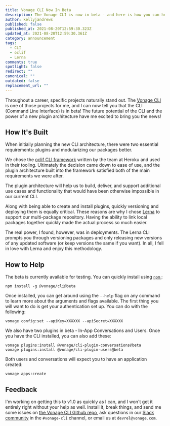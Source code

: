 ```yaml
---
title: Vonage CLI Now In Beta
description: The Vonage CLI is now in beta - and here is how you can help out!
author: kellyjandrews
published: false
published_at: 2021-08-20T12:59:30.323Z
updated_at: 2021-08-20T12:59:30.361Z
category: announcement
tags:
  - CLI
  - oclif
  - Lerna
comments: true
spotlight: false
redirect: ""
canonical: ""
outdated: false
replacement_url: ""
---
```

Throughout a career, specific projects naturally stand out. The [Vonage CLI](https://github.com/Vonage/vonage-cli) is one of those projects for me, and I can now tell you that the CLI (Command Line Interface) is in beta! The future potential of the CLI and the power of a new plugin architecture have me excited to bring you the news!

## How It's Built

When initially planning the new CLI architecture, there were two essential requirements: plugins and modularizing our packages better.  

We chose the [oclif CLI framework](https://oclif.io/) written by the team at Heroku and used in their tooling. Ultimately the decision came down to ease of use, and the plugin architecture built into the framework satisfied both of the main requirements we were after. 

The plugin architecture will help us to build, deliver, and support additional use cases and functionality that would have been otherwise impossible in our current CLI.

Along with being able to create and install plugins, quickly versioning and deploying them is equally critical.  These reasons are why I chose [Lerna](https://lerna.js.org/) to support our multi-package repository. Having the ability to link local packages together quickly made the actual process so much easier. 

The real power, I found, however,  was in deployments. The Lerna CLI prompts you through versioning packages and only releasing new versions of any updated software (or keep versions the same if you want).  In all, I fell in love with Lerna and enjoy this methodology. 

## How to Help

The beta is currently available for testing.  You can quickly install using [`npm` ](https://www.npmjs.com/):

```shell
npm install -g @vonage/cli@beta
```
Once installed, you can get around using the `--help` flag on any command to learn more about the arguments and flags available. The first thing you will want to do is get your authentication set up. You can do with the following:

```shell
vonage config:set --apiKey=XXXXXX --apiSecret=XXXXXX
```
We also have two plugins in beta - In-App Conversations and  Users. Once you have the CLI installed, you can also add these:

```shell
vonage plugins:install @vonage/cli-plugin-conversations@beta
vonage plugins:install @vonage/cli-plugin-users@beta
```
Both users and conversations will expect you to have an application created:

```shell
vonage apps:create
```

## Feedback 

I'm working on getting this to v1.0 as quickly as I can, and I won't get it entirely right without your help as well. Install it, break things, and send me some issues on [the Vonage CLI Github repo](https://github.com/Vonage/vonage-cli/issues), ask questions in our [Slack community](https://developer.vonage.com/community/slack) in the `#vonage-cli` channel, or email us at `devrel@vonage.com`. 